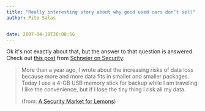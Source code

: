 ```yaml
---
title: "Really interesting story about why good used cars don’t sell"
author: Pito Salas


date: 2007-04-19T20:08:56
---
```




Ok it's not exactly about that, but the answer to that question is answered.
Check out [this
post](<http://www.schneier.com/blog/archives/2007/04/a_security_mark.html>)
from [Schneier on Security](<http://www.schneier.com/blog/>):

> More than a year ago, I wrote about the increasing risks of data loss
> because more and more data fits in smaller and smaller packages. Today I use
> a 4-GB USB memory stick for backup while I am traveling. I like the
> convenience, but if I lose the tiny thing I risk all my data.
>
> (from: [A Security Market for
> Lemons](<http://www.schneier.com/blog/archives/2007/04/a_security_mark.html>))


